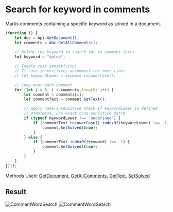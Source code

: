 # Search for keyword in comments

Marks comments containing a specific keyword as solved in a document.

```ts
(function () {
    let doc = Api.GetDocument();
    let comments = doc.GetAllComments();
    
    // Define the keyword to search for in comment texts
    let keyword = "solve"; 

    // Toggle case sensitivity:
    // If case-insensitive, uncomment the next line:
    // let keywordLower = keyword.toLowerCase();

    // Loop over each comment
    for (let i = 0; i < comments.length; i++) {
        let comment = comments[i];
        let commentText = comment.GetText();

        // Apply case-insensitive check if keywordLower is defined
        // Otherwise, use exact case-sensitive match
        if (typeof keywordLower !== "undefined") {
            if (commentText.toLowerCase().indexOf(keywordLower) !== -1) {
                comment.SetSolved(true);
            }
        } else {
            if (commentText.indexOf(keyword) !== -1) {
                comment.SetSolved(true);
            }
        }
    }
})();
```

Methods Used: [GetDocument](/site/docs/office-api/usage-api/text-document-api/Api/Methods/GetDocument.md), [GetAllComments](/site/docs/office-api/usage-api/text-document-api/ApiDocument/Methods/GetAllComments.md), [GetText](/site/docs/office-api/usage-api/text-document-api/ApiComment/Methods/GetText.md), [SetSolved](/site/docs/office-api/usage-api/text-document-api/ApiComment/Methods/SetSolved.md)

## Result

![CommentWordSearch](/assets/images/plugins/comment-word-search.png#gh-light-mode-only)
![CommentWordSearch](/assets/images/plugins/comment-word-search.dark.png#gh-dark-mode-only)
